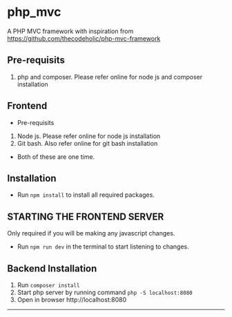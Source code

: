 # php_mvc

A PHP MVC framework with inspiration from https://github.com/thecodeholic/php-mvc-framework

## Pre-requisits

1. php and composer. Please refer online for node js and composer installation

## Frontend

- Pre-requisits

1. Node js. Please refer online for node js installation
2. Git bash. Also refer online for git bash installation

- Both of these are one time.

## Installation

- Run `npm install` to install all required packages.

## STARTING THE FRONTEND SERVER

Only required if you will be making any javascript changes.

- Run `npm run dev` in the terminal to start listening to changes.

## Backend Installation

1.  Run `composer install`
2.  Start php server by running command `php -S localhost:8080`
3.  Open in browser http://localhost:8080

---
